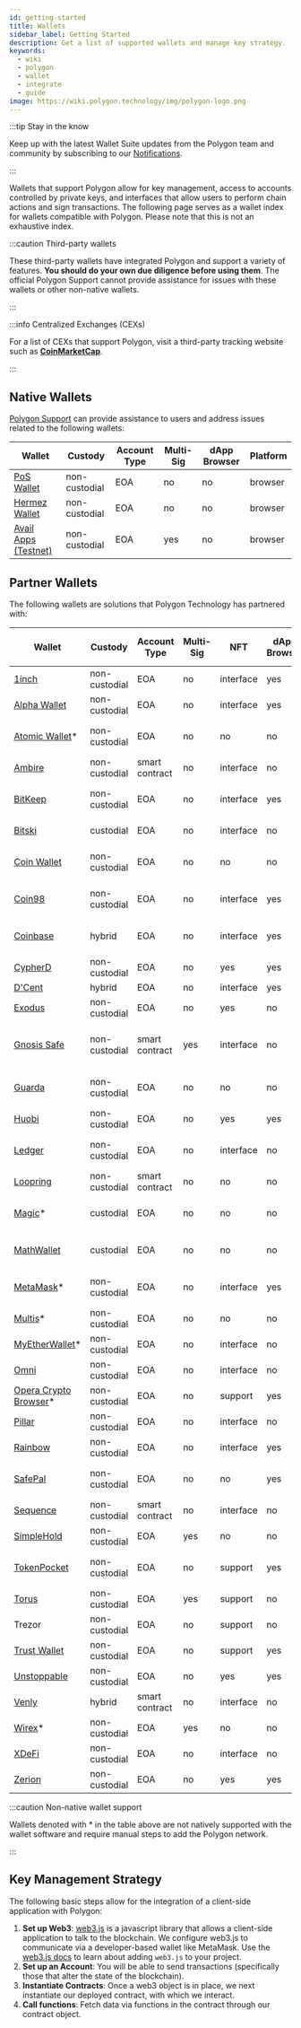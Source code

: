 ```yaml
---
id: getting-started
title: Wallets
sidebar_label: Getting Started
description: Get a list of supported wallets and manage key strategy.
keywords:
  - wiki
  - polygon
  - wallet
  - integrate
  - guide
image: https://wiki.polygon.technology/img/polygon-logo.png
---
```


:::tip Stay in the know

Keep up with the latest Wallet Suite updates from the Polygon team and community by subscribing to our [<ins>Notifications</ins>](https://polygon.technology/notifications/).

:::

Wallets that support Polygon allow for key management, access to accounts controlled by
private keys, and interfaces that allow users to perform chain actions and sign transactions.
The following page serves as a wallet index for wallets compatible with Polygon. Please note
that this is not an exhaustive index.

:::caution Third-party wallets

These third-party wallets have integrated Polygon and support a variety of features.
**You should do your own due diligence before using them**. The official Polygon
Support cannot provide assistance for issues with these wallets or other non-native wallets.

:::

:::info Centralized Exchanges (CEXs)

For a list of CEXs that support Polygon, visit a third-party tracking website such as
[<ins>**CoinMarketCap**</ins>](https://coinmarketcap.com/currencies/polygon/markets).

:::

## Native Wallets

[Polygon Support](https://support.polygon.technology/support/home) can provide assistance to users and address issues related to the following wallets:

| Wallet                                                               | Custody       | Account Type | Multi-Sig | dApp Browser | Platform |
|----------------------------------------------------------------------|---------------|--------------|-----------|--------------|----------|
| [PoS Wallet](https://wallet.polygon.technology/login/)           | non-custodial | EOA          | no        | no           | browser  |
| [Hermez Wallet](https://wallet.hermez.io/login)                      | non-custodial | EOA          | no        | no           | browser  |
| [Avail Apps (Testnet)](https://devnet-avail.polygon.technology/) | non-custodial | EOA          | yes       | no           | browser  |


## Partner Wallets

The following wallets are solutions that Polygon Technology has partnered with:

| Wallet 	| Custody 	| Account Type 	| Multi-Sig 	| NFT 	| dApp Browser 	| Bridge Support 	| Fiat On-Ramp	| Platforms 	|
|---	|---	|---	|---	|---	|---	|---	|---	|---	|
| [1inch](https://1inch.io/wallet/) 	| non-custodial 	| EOA 	| no 	| interface 	| yes 	| yes 	| yes 	| mobile 	|
| [Alpha Wallet](https://alphawallet.com/) 	| non-custodial 	| EOA 	| no 	| interface 	| yes 	| yes 	| yes 	| mobile, api/sdk 	|
| [Atomic Wallet](https://atomicwallet.io/)* 	| non-custodial 	| EOA 	| no 	| no 	| no 	| no 	| yes 	| mobile, desktop, api/sdk 	|
| [Ambire](https://www.ambire.com/) 	| non-custodial 	| smart contract 	| no 	| interface 	| no 	| yes 	| yes 	| browser 	|
| [BitKeep](https://bitkeep.com/) 	| non-custodial 	| EOA 	| no 	| interface 	| yes 	| yes 	| yes 	| mobile, browser extension 	|
| [Bitski](https://www.bitski.com/) 	| custodial 	| EOA 	| no 	| interface 	| no  	| yes 	| no 	| browser, api/sdk 	|
| [Coin Wallet](https://coin.space/) 	| non-custodial 	| EOA 	| no 	| no 	| no 	| no 	| yes 	| mobile, browser, desktop 	|
| [Coin98](https://coin98.com/wallet) 	| non-custodial 	| EOA 	| no 	| interface 	| yes 	| yes 	| yes 	| mobile, browser, api/sdk 	|
| [Coinbase](https://www.coinbase.com/wallet) 	| hybrid 	| EOA 	| no 	| interface 	| yes 	| yes 	| yes 	| mobile, browser, api/sdk 	|
| [CypherD](https://cypherd.io/) 	| non-custodial 	| EOA 	| no 	| yes 	| yes 	| yes 	|  yes	| mobile 	|
| [D'Cent](https://dcentwallet.com/) 	| hybrid 	| EOA 	| no 	| interface 	| yes 	| yes 	| no 	| mobile 	|
| [Exodus](https://www.exodus.com/) 	| non-custodial 	| EOA 	| no 	| yes 	| no 	|  no	| yes 	| mobile, desktop 	|
| [Gnosis Safe](https://gnosis-safe.io/) 	| non-custodial 	| smart contract 	| yes 	| interface 	| no 	| no 	| no 	| mobile, browser, desktop, api/sdk 	|
| [Guarda](https://guarda.com/) 	| non-custodial 	| EOA 	| no 	| no 	| no 	| yes 	| yes 	| mobile, browser, desktop 	|
| [Huobi](https://www.itoken.com/en) 	| non-custodial 	| EOA 	| no 	| yes 	| yes 	| yes 	| no 	| mobile 	|
| [Ledger](https://www.ledger.com/) 	| non-custodial 	| EOA 	| no 	| interface 	| no 	| no 	| yes 	| hardware, mobile, desktop 	|
| [Loopring](https://loopring.io/#/) 	| non-custodial 	| smart contract 	| no 	| no 	| no 	| no | no	| mobile, api/sdk 	|
| [Magic](https://fortmatic.com/)* 	| custodial 	| EOA 	| no 	| no 	| no 	|  	|  	| mobile, browser, api/sdk 	|
| [MathWallet](https://mathwallet.org/en-us/) 	| custodial 	| EOA 	| no 	| no 	| no 	| yes 	| yes 	| mobile, browser, api/sdk 	|
| [MetaMask](https://metamask.io/)* 	| non-custodial 	| EOA 	| no 	| interface 	| yes 	| no 	| no 	| mobile, browser, api/sdk 	|
| [Multis](https://multis.co/)* 	| non-custodial 	| EOA 	| no 	| no 	| no 	|  	|  yes	| mobile, desktop 	|
| [MyEtherWallet](https://www.myetherwallet.com/)* 	| non-custodial 	| EOA 	| no 	| interface 	| no 	|  	| yes | mobile 	|
| [Omni](https://omni.app/) 	| non-custodial 	| EOA 	| no 	| interface 	| no 	| yes|  	| mobile, api/sdk 	|
| [Opera Crypto Browser](https://www.opera.com/crypto/next)* 	| non-custodial 	| EOA 	| no 	| support 	| yes 	|  	|  	| mobile, browser 	|
| [Pillar](https://www.pillar.fi/) 	| non-custodial 	| EOA 	| no 	| interface 	| no 	|  	| yes | mobile 	|
| [Rainbow](https://rainbow.me/) 	| non-custodial 	| EOA 	| no 	| interface 	| yes 	|  	| no | mobile, api/sdk 	|
| [SafePal](https://safepal.io/)	| non-custodial 	| EOA 	| no 	| no 	| yes 	| yes |  	| hardware, mobile, api/sdk 	|
| [Sequence](https://sequence.app/auth) 	| non-custodial 	| smart contract 	| no 	| interface 	| no 	|  	|  	| browser, api/sdk 	|
| [SimpleHold](https://simplehold.io/) 	| non-custodial 	| EOA 	| yes 	| no 	| no 	|  	| yes | mobile, api/sdk 	|
| [TokenPocket](https://www.tokenpocket.pro/en) 	| non-custodial 	| EOA 	| no 	| support 	| yes 	| yes 	| yes 	| mobile, browser, api/sdk 	|
| [Torus](https://toruswallet.io/) 	| non-custodial 	| EOA 	| yes 	| support 	| no 	| no 	| no 	| browser, api/sdk 	|
| Trezor| non-custodial 	| EOA 	| no 	| support 	| no 	|  	|  	| hardware, mobile 	|
| [Trust Wallet](https://trustwallet.com/) 	| non-custodial 	| EOA 	| no 	| support 	| yes 	|  	|yes| mobile 	|
| [Unstoppable](https://unstoppable.money/) 	| non-custodial 	| EOA 	| no 	| yes 	| yes 	|  	|no| mobile, api/sdk 	|
| [Venly](https://www.venly.io/) 	| hybrid 	| smart contract 	| no 	| interface 	| no 	|  	|  	| browser, api/sdk 	|
| [Wirex](https://wirexapp.com/en/wirex-wallet)* 	| non-custodial 	| EOA 	| yes 	| no 	| no 	|  	|  	| mobile 	|
| [XDeFi](https://www.xdefi.io/) 	| non-custodial 	| EOA 	| no 	| interface 	| no 	| no 	| no 	| browser 	|
| [Zerion](https://zerion.io/) 	| non-custodial 	| EOA 	| no 	| yes 	| yes 	|yes|  	| mobile, browser 	|

:::caution Non-native wallet support

Wallets denoted with * in the table above are not natively supported with the wallet software
and require manual steps to add the Polygon network.

:::

## Key Management Strategy

The following basic steps allow for the integration of a client-side application with Polygon:

1. **Set up Web3**: [web3.js](https://web3js.readthedocs.io/) is a javascript library that
   allows a client-side application to talk to the blockchain. We configure web3.js to communicate
   via a developer-based wallet like MetaMask. Use the [web3.js docs](https://web3js.readthedocs.io/en/v1.2.2/getting-started.html#adding-web3-js) to learn about adding `web3.js` to your project.
2. **Set up an Account**: You will be able to send transactions (specifically those that alter the
   state of the blockchain).
3. **Instantiate Contracts**: Once a web3 object is in place, we next instantiate our deployed contract,
   with which we interact.
4. **Call functions**: Fetch data via functions in the contract through our contract object.

